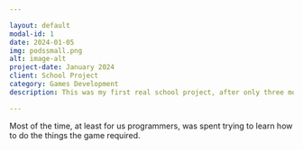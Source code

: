 ```yaml
---

layout: default
modal-id: 1
date: 2024-01-05
img: podssmall.png
alt: image-alt
project-date: January 2024
client: School Project
category: Games Development
description: This was my first real school project, after only three months of getting to know Unity and C#. Three programmers teamed up with three artists for 7 weeks of furious development.

---
```


Most of the time, at least for us programmers, was spent trying to learn how to do the things the game required.